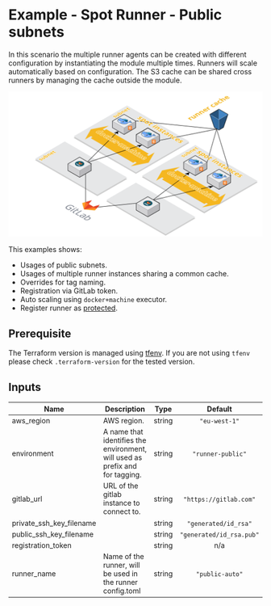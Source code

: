 # Example - Spot Runner - Public subnets

In this scenario the multiple runner agents can be created with different configuration by instantiating the module multiple times. Runners will scale automatically based on configuration. The S3 cache can be shared cross runners by managing the cache outside the module.

![runners-cache](https://github.com/npalm/assets/raw/master/images/terraform-aws-gitlab-runner/runner-cache.png)

This examples shows:

  - Usages of public subnets.
  - Usages of multiple runner instances sharing a common cache.
  - Overrides for tag naming.
  - Registration via GitLab token.
  - Auto scaling using `docker+machine` executor.
  - Register runner as [protected](https://docs.gitlab.com/ee/ci/runners/#protected-runners). 

## Prerequisite

The Terraform version is managed using [tfenv](https://github.com/Zordrak/tfenv). If you are not using `tfenv` please check `.terraform-version` for the tested version.

## Inputs

| Name | Description | Type | Default | Required |
|------|-------------|:----:|:-----:|:-----:|
| aws\_region | AWS region. | string | `"eu-west-1"` | no |
| environment | A name that identifies the environment, will used as prefix and for tagging. | string | `"runner-public"` | no |
| gitlab\_url | URL of the gitlab instance to connect to. | string | `"https://gitlab.com"` | no |
| private\_ssh\_key\_filename |  | string | `"generated/id_rsa"` | no |
| public\_ssh\_key\_filename |  | string | `"generated/id_rsa.pub"` | no |
| registration\_token |  | string | n/a | yes |
| runner\_name | Name of the runner, will be used in the runner config.toml | string | `"public-auto"` | no |
